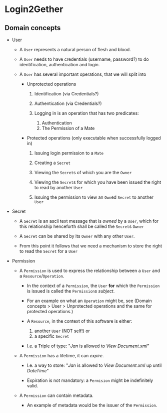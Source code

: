 # Login2Gether

## Domain concepts

* User

    * A ```User``` represents a natural person of flesh and blood. 

    * A ```User``` needs to have credentials (username, password?) to do identification, authentication and login.
    
    * A ```User``` has several important operations, that we will split into 
        * Unprotected operations
    
            1. Identification (via Credentials?)
            
            1. Authentication (via Credentials?)
        
            1. Logging in is an operation that has two predicates:
                1. Authentication
                2. The Permission of a Mate
            
        * Protected operations (only executable when successfully logged in)
        
            1. Issuing login permission to a ```Mate```
            
            1. Creating a ```Secret``` 
            
            1. Viewing the ```Secret```s of which you are the ```Owner```
            
            1. Viewing the ```Secret```s for which you have been issued the right to read by another ```User```
            
            1. Issuing the permission to view an ```Own```ed ```Secret``` to another ```User```
          

* Secret

    * A ```Secret``` is an ascii text message that is *owned* by a ```User```, which for this relationship 
    henceforth shall be called the ```Secret```s ```Owner```

    * A ```Secret``` can be shared by its ```Owner``` with any other ```User```.
      
    * From this point it follows that we need a mechanism to store the right to read the ```Secret``` for a ```User``` 
    

* Permission

    * A ```Permission``` is used to express the relationship between a ```User``` and a ```Resource```/```Operation```.

        * In the context of a ```Permission```, the ```User``` **for** which the ```Permission``` is issued is called the
        ```Permission```s *subject*.

        * For an example on what an ```Operation``` might be, see (Domain concepts > User > Unprotected operations and the
        same for protected operations.)
        
        * A ```Resource```, in the context of this software is either:
             1. another ```User``` (NOT self!) or
             2. a specific ```Secret```
    
        *  I.e. a Triple of type: "*Jan* is allowed to *View* *Document.xml*"
    
    * A ```Permission``` has a lifetime, it can *expire*.

        * I.e. a way to store: "*Jan* is allowed to *View* *Document.xml* up until *DateTime*"
        
        * Expiration is not mandatory: a ```Permision``` might be indefinitely valid.

    * A ```Permission``` can contain metadata.

        * An example of metadata would be the issuer of the ```Permission```.
    
